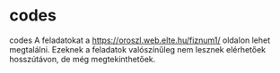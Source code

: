 # codes
codes
A feladatokat a https://oroszl.web.elte.hu/fiznum1/ oldalon lehet megtalálni. Ezeknek a feladatok valószínűleg nem lesznek elérhetőek hosszútávon, de még megtekinthetőek.
